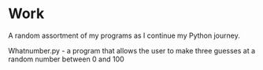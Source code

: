 # Work

A random assortment of my programs as I continue my Python journey. 

Whatnumber.py - a program that allows the user to make three guesses at a random number between 0 and 100
